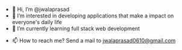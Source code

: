 - 👋 Hi, I’m @jwalaprasad
- 👀 I’m interested in developing applications that make a impact on everyone's daily life
- 🌱 I’m currently learning full stack web development
<!--- - 💞️ I’m looking to collaborate on ... --->
- 📫 How to reach me?
      Send a mail to jwalaprasad0610@gmail.com
<!---
jwalaprasad/jwalaprasad is a ✨ special ✨ repository because its `README.md` (this file) appears on your GitHub profile.
You can click the Preview link to take a look at your changes.
--->
